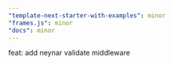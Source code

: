 ```yaml
---
"template-next-starter-with-examples": minor
"frames.js": minor
"docs": minor
---
```


feat: add neynar validate middleware
